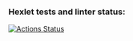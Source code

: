 ### Hexlet tests and linter status:
[![Actions Status](https://github.com/j0hnnyweb/python-django-developer-project-52/actions/workflows/hexlet-check.yml/badge.svg)](https://github.com/j0hnnyweb/python-django-developer-project-52/actions)